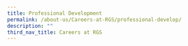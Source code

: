 ```yaml
---
title: Professional Development
permalink: /about-us/Careers-at-RGS/professional-develop/
description: ""
third_nav_title: Careers at RGS
---
```

